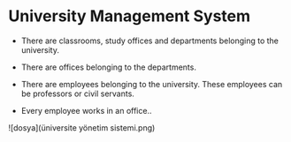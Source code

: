 # University Management System

- There are classrooms, study offices and departments belonging to the university.

- There are offices belonging to the departments.

- There are employees belonging to the university. These employees can be professors or civil servants.

- Every employee works in an office..

![dosya](üniversite yönetim sistemi.png)